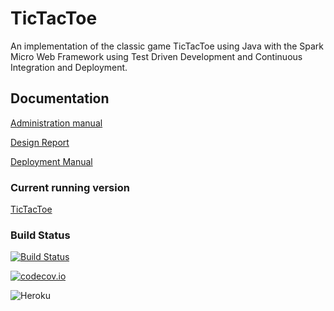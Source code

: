 # TicTacToe
An implementation of the classic game TicTacToe using Java with the Spark Micro Web Framework using Test Driven Development and Continuous Integration and Deployment. 
## Documentation 
[Administration manual](https://github.com/Snidgengid/tictactoe/blob/dev/docs/AdministrationManual.md)

[Design Report](https://github.com/Snidgengid/tictactoe/blob/dev/docs/DesignReport.md)

[Deployment Manual](https://github.com/Snidgengid/tictactoe/blob/dev/docs/DevelopmentManual.md)

### Current running version
[TicTacToe](https://snidgengid.herokuapp.com/)

### Build Status
[![Build Status](https://travis-ci.org/Snidgengid/tictactoe.svg?branch=master)](https://travis-ci.org/Snidgengid/tictactoe)

[![codecov.io](https://codecov.io/github/Snidgengid/tictactoe/coverage.svg?branch=master)](https://codecov.io/github/Snidgengid/codecov.io?branch=master)

![Heroku](https://heroku-badge.herokuapp.com/?app=snidgengid)
